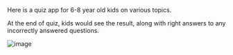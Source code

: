 Here is a quiz app for 6-8 year old kids on various topics.

At the end of quiz, kids would see the result, along with right answers to any incorrectly answered questions.

![image](https://github.com/user-attachments/assets/a7a08538-5e8c-4802-87f8-d28acb1b78ab)
